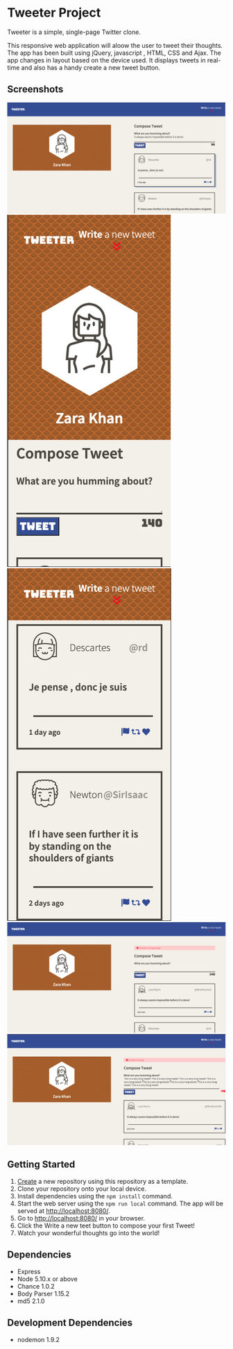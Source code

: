 # Tweeter Project

Tweeter is a simple, single-page Twitter clone.

This responsive web application will aloow the user to tweet their thoughts. The app has been built using jQuery, javascript , HTML, CSS and Ajax. The app changes in layout based on the device used. It displays tweets in real-time and also has a handy create a new tweet button.

## Screenshots
!["Screenshot of the tweet page on desktop"](https://github.com/ZaraAhKhan/tweeter/blob/master/docs/tweet_page_desktop.png?raw=true)
!["Screenshot of the tweet page on mobile or tablet"](https://github.com/ZaraAhKhan/tweeter/blob/master/docs/tweet_page_mobile_tablet.png?raw=true)
!["Screenshot of the tweet page on mobile"](https://github.com/ZaraAhKhan/tweeter/blob/master/docs/tweets_mobile_tablet.png?raw=true)
!["Screenshot of the error message"](https://github.com/ZaraAhKhan/tweeter/blob/master/docs/error_message_1.png?raw=true)
!["Screenshot of the error message"](https://github.com/ZaraAhKhan/tweeter/blob/master/docs/error_message_2.png?raw=true)


## Getting Started

1. [Create](https://docs.github.com/en/repositories/creating-and-managing-repositories/creating-a-repository-from-a-template) a new repository using this repository as a template.
2. Clone your repository onto your local device.
3. Install dependencies using the `npm install` command.
3. Start the web server using the `npm run local` command. The app will be served at <http://localhost:8080/>.
4. Go to <http://localhost:8080/> in your browser.
5. Click the Write a new teet button to compose your first Tweet! 
6. Watch your wonderful thoughts go into the world!


## Dependencies

- Express
- Node 5.10.x or above
- Chance 1.0.2
- Body Parser 1.15.2
- md5 2.1.0


## Development Dependencies
- nodemon 1.9.2
